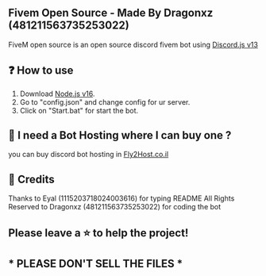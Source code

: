 ## Fivem Open Source - Made By Dragonxz (481211563735253022)

FiveM open source is an open source discord fivem bot using [Discord.js v13](https://discord.js.org)

##  ❓ How to use 
 1. Download [Node.js v16](https://nodejs.org/en/download).
 2. Go to "config.json" and change config for ur server.
 3. Click on "Start.bat" for start the bot.


## 🛒 I need a Bot Hosting where I can buy one ?
   you can buy discord bot hosting in [Fly2Host.co.il](https://discord.gg/KPbZbYjmb8)

## 🤖 Credits
Thanks to Eyal (1115203718024003616) for typing README
All Rights Reserved to Dragonxz (481211563735253022) for coding the bot

## Please leave a ⭐ to help the project!
## * PLEASE DON'T SELL THE FILES *